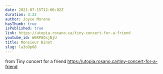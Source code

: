```yaml
---
date: 2021-07-15T12:00:02Z
duration: 3:22
author: Joyce Moreno
hasThumb: true
isPublished: true
link: https://utopia.rosano.ca/tiny-concert-for-a-friend
youtube_id: W6RP8QcjNjU
title: Monsieur Binot
slug: la3o9p08
---
```

from Tiny concert for a friend https://utopia.rosano.ca/tiny-concert-for-a-friend
